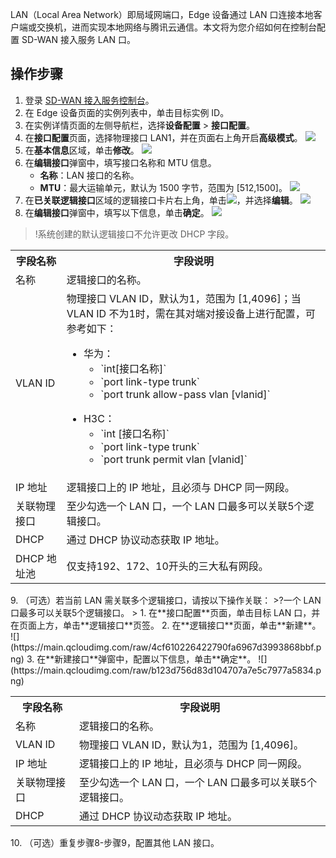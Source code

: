 LAN（Local Area Network）即局域网端口，Edge 设备通过 LAN 口连接本地客户端或交换机，进而实现本地网络与腾讯云通信。本文将为您介绍如何在控制台配置 SD-WAN 接入服务 LAN 口。

## 操作步骤
1. 登录 [SD-WAN 接入服务控制台](https://console.cloud.tencent.com/sas/edge)。
2. 在 Edge 设备页面的实例列表中，单击目标实例 ID。
3. 在实例详情页面的左侧导航栏，选择**设备配置** > **接口配置**。
4. 在**接口配置**页面，选择物理接口 LAN1，并在页面右上角开启**高级模式**。
![](https://main.qcloudimg.com/raw/f4b3a700124d25d6e2fb21fc20360ce0.png)
5. 在**基本信息**区域，单击**修改**。
 ![](https://main.qcloudimg.com/raw/a944c19908dbc8c6b5da4f0778d615d8.png)
6. 在**编辑接口**弹窗中，填写接口名称和 MTU 信息。
   - **名称**：LAN 接口的名称。
   - **MTU**：最大运输单元，默认为 1500 字节，范围为 [512,1500]。
![](https://main.qcloudimg.com/raw/c86157783e9181062e02512888e4018c.png)
7. 在**已关联逻辑接口**区域的逻辑接口卡片右上角，单击<img src="https://main.qcloudimg.com/raw/463afbc4198fb885dbb914309ec143f8.png" style="margin:0;" />，并选择**编辑**。
![](https://main.qcloudimg.com/raw/8000e45063474c45917bb5d1e874eddc.png)
8. 在**编辑接口**弹窗中，填写以下信息，单击**确定**。
  ![](https://main.qcloudimg.com/raw/82435abfd9519e80ecfd260d4040e449.png)
>!系统创建的默认逻辑接口不允许更改 DHCP 字段。
>
<table>
<tr>
<th>字段名称</th>
<th>字段说明</th>
</tr>
<tr>
<td>名称</td>
<td>逻辑接口的名称。</td>
</tr>
<tr>
<td>VLAN ID</td>
<td>物理接口 VLAN ID，默认为1，范围为 [1,4096]；当 VLAN ID 不为1时，需在其对端对接设备上进行配置，可参考如下：<ul><li>华为：<ul><li>`int[接口名称]`</li><li>`port link-type trunk`</li><li>`port trunk allow-pass vlan  [vlanid]`</li></li></ul></ul><ul><li>H3C：<ul><li>`int [接口名称]`</li><li>`port link-type trunk`</li><li>`port trunk permit vlan  [vlanid]`</li></li></ul></ul></td>
</tr>
<tr>
<td>IP 地址</td>
<td>逻辑接口上的 IP 地址，且必须与 DHCP 同一网段。</td>
</tr>
<tr>
<td>关联物理接口</td>
<td>至少勾选一个 LAN 口，一个 LAN 口最多可以关联5个逻辑接口。</td>
</tr>
<tr>
<td>DHCP</td>
<td>通过 DHCP 协议动态获取 IP 地址。</td>
</tr>
<tr>
<td>DHCP 地址池</td>
<td>仅支持192、172、10开头的三大私有网段。</td>
</tr>
</table>
9. （可选）若当前 LAN 需关联多个逻辑接口，请按以下操作关联：
>?一个 LAN 口最多可以关联5个逻辑接口。
>
   1. 在**接口配置**页面，单击目标 LAN 口，并在页面上方，单击**逻辑接口**页签。
   2. 在**逻辑接口**页面，单击**新建**。
   ![](https://main.qcloudimg.com/raw/4cf610226422790fa6967d3993868bbf.png)
   3. 在**新建接口**弹窗中，配置以下信息，单击**确定**。
![](https://main.qcloudimg.com/raw/b123d756d83d104707a7e5c7977a5834.png)
<table>
<tr>
<th>字段名称</th>
<th>字段说明</th>
</tr>
<tr>
<td>名称</td>
<td>逻辑接口的名称。</td>
</tr>
<tr>
<td>VLAN ID</td>
<td>物理接口 VLAN ID，默认为1，范围为 [1,4096]。</td>
</tr>
<tr>
<td>IP 地址</td>
<td>逻辑接口上的 IP 地址，且必须与 DHCP 同一网段。</td>
</tr>
<tr>
<td>关联物理接口</td>
<td>至少勾选一个 LAN 口，一个 LAN 口最多可以关联5个逻辑接口。</td>
</tr>
<tr>
<td>DHCP</td>
<td>通过 DHCP 协议动态获取 IP 地址。</td>
</tr>
</table>	
10. （可选）重复步骤8-步骤9，配置其他 LAN 接口。


